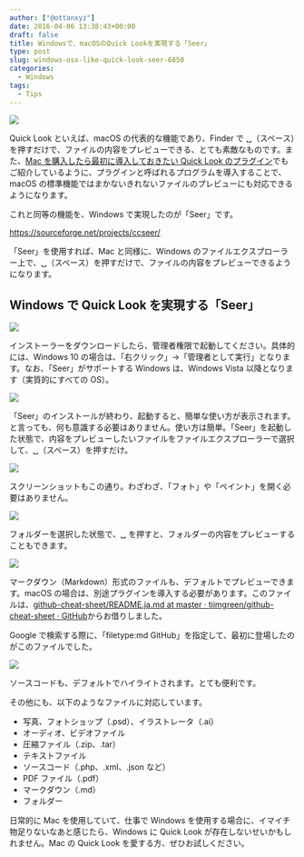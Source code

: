 ```yaml
---
author: ["@ottanxyz"]
date: 2016-04-06 13:38:43+00:00
draft: false
title: Windowsで、macOSのQuick Lookを実現する「Seer」
type: post
slug: windows-osx-like-quick-look-seer-6850
categories:
  - Windows
tags:
  - Tips
---
```


![](/uploads/2016/04/160423-571b71955920d-1.png)

Quick Look といえば、macOS の代表的な機能であり、Finder で ␣（スペース）を押すだけで、ファイルの内容をプレビューできる、とても素敵なものです。また、[Mac を購入したら最初に導入しておきたい Quick Look のプラグイン](/posts/2014/09/quick-look-plugin-78/)でもご紹介しているように、プラグインと呼ばれるプログラムを導入することで、macOS の標準機能ではまかないきれないファイルのプレビューにも対応できるようになります。

これと同等の機能を、Windows で実現したのが「Seer」です。

https://sourceforge.net/projects/ccseer/

「Seer」を使用すれば、Mac と同様に、Windows のファイルエクスプローラー上で、␣（スペース）を押すだけで、ファイルの内容をプレビューできるようになります。

## Windows で Quick Look を実現する「Seer」

![](/uploads/2016/04/160423-571b7184c673b-1.png)

インストーラーをダウンロードしたら、管理者権限で起動してください。具体的には、Windows 10 の場合は、「右クリック」→「管理者として実行」となります。なお、「Seer」がサポートする Windows は、Windows Vista 以降となります（実質的にすべての OS）。

![](/uploads/2016/04/160423-571b7199b85b3-1.png)

「Seer」のインストールが終わり、起動すると、簡単な使い方が表示されます。と言っても、何も意識する必要はありません。使い方は簡単。「Seer」を起動した状態で、内容をプレビューしたいファイルをファイルエクスプローラーで選択して、␣（スペース）を押すだけ。

![](/uploads/2016/04/160423-571b71aa262ab-1.png)

スクリーンショットもこの通り。わざわざ、「フォト」や「ペイント」を開く必要はありません。

![](/uploads/2016/04/160423-571b71bac7d6f-1.png)

フォルダーを選択した状態で、␣ を押すと、フォルダーの内容をプレビューすることもできます。

![](/uploads/2016/04/160423-571b71cae629e-1.png)

マークダウン（Markdown）形式のファイルも、デフォルトでプレビューできます。macOS の場合は、別途プラグインを導入する必要があります。このファイルは、[github-cheat-sheet/README.ja.md at master · tiimgreen/github-cheat-sheet · GitHub](https://github.com/tiimgreen/github-cheat-sheet/blob/master/README.ja.md)からお借りしました。

Google で検索する際に、「filetype:md GitHub」を指定して、最初に登場したのがこのファイルでした。

![](/uploads/2016/04/160423-571b71e0a1a0f-1.png)

ソースコードも、デフォルトでハイライトされます。とても便利です。

その他にも、以下のようなファイルに対応しています。

- 写真、フォトショップ（.psd）、イラストレータ（.ai）
- オーディオ、ビデオファイル
- 圧縮ファイル（.zip、.tar）
- テキストファイル
- ソースコード（.php、.xml、.json など）
- PDF ファイル（.pdf）
- マークダウン（.md）
- フォルダー

日常的に Mac を使用していて、仕事で Windows を使用する場合に、イマイチ物足りないなあと感じたら、Windows に Quick Look が存在しないせいかもしれません。Mac の Quick Look を愛する方、ぜひお試しください。
